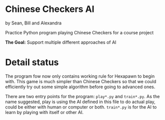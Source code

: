 # Chinese Checkers AI
by Sean, Bill and Alexandra

Practice Python program playing Chinese Checkers for a course project

**The Goal:** Support multiple different approaches of AI

# Detail status

The program fow now only contains working rule for Hexapawn to begin with. This game is much simpler than Chinese Checkers so that we could efficiently try out some simple algorithm before going to advanced ones.

There are two entry points for the program: `play*.py` and `train*.py`. As the name suggested, play is using the AI defined in this file to do actual play, could be either with human or computer or both. `train*.py` is for the AI to learn by playing with itself or other AI.
